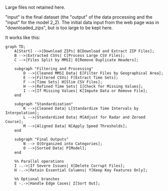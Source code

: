 Large files not retained here.

"input" is the final dataset (the "output" of the data processing and the "input" for the model 2_2). The initial data input from the web page was in "downloaded_zips", but is too large to be kept here.

It works like this:
```mermaid
graph TD;
    A[Start] -->|Download ZIPs| B[Download and Extract ZIP Files];
    B -->|Extracted CSVs| C[Process Large CSV Files];
    C -->|Files Split by MMSI| D[Remove Duplicate Headers];

    subgraph "Filtering and Processing"
        D -->|Cleaned MMSI Data| E[Filter Files by Geographical Area];
        E -->|Filtered CSVs| F[Extract Time Sets];
        F -->|Time Sets| H[Slim CSV Files];
        H -->|Refined Time Sets| I[Check for Missing Values];
        I -->|If Missing Values| K[Impute Data or Remove File];
    end

    subgraph "Standardization"
        K -->|Cleaned Data| L[Standardize Time Intervals by Interpolation];
        L -->|Standardized Data| M[Adjust for Radar and Zeroed Course];
        M -->|Aligned Data| N[Apply Speed Thresholds];
    end

    subgraph "Final Outputs"
        N --> O[Organized into Categories];
        O -->|Sorted Data| P[Model];
    end

    %% Parallel operations
    I -.->|If Severe Issues| X[Delete Corrupt Files];
    H -.->|Retain Essential Columns| Y[Keep Key Features Only];

    %% Optional branches
    E -.->|Handle Edge Cases| Z[Sort Out];